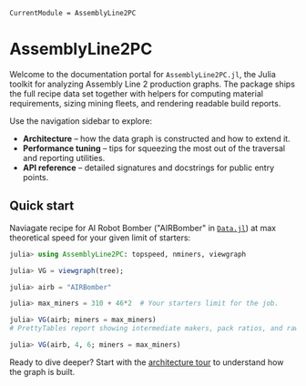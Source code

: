 ```@meta
CurrentModule = AssemblyLine2PC
```

# AssemblyLine2PC

Welcome to the documentation portal for `AssemblyLine2PC.jl`, the Julia toolkit for
analyzing Assembly Line 2 production graphs.
The package ships the full recipe data set together with helpers for computing material requirements, sizing mining fleets, and rendering readable build reports.

Use the navigation sidebar to explore:

- **Architecture** – how the data graph is constructed and how to extend it.
- **Performance tuning** – tips for squeezing the most out of the traversal and
  reporting utilities.
- **API reference** – detailed signatures and docstrings for public entry points.

## Quick start

Naviagate recipe for AI Robot Bomber ("AIRBomber" in [`Data.jl`](https://github.com/LauraBMo/AssemblyLine2PC.jl/blob/main/src/Data.jl)) at max theoretical speed for your given limit of starters:

```julia
julia> using AssemblyLine2PC: topspeed, nminers, viewgraph

julia> VG = viewgraph(tree);

julia> airb = "AIRBomber"

julia> max_miners = 310 + 46*2  # Your starters limit for the job. 

julia> VG(airb; miners = max_miners)
# PrettyTables report showing intermediate makers, pack ratios, and raw demand…

julia> VG(airb, 4, 6; miners = max_miners)
```

Ready to dive deeper? Start with the [architecture tour](@ref) to understand how the
graph is built.
